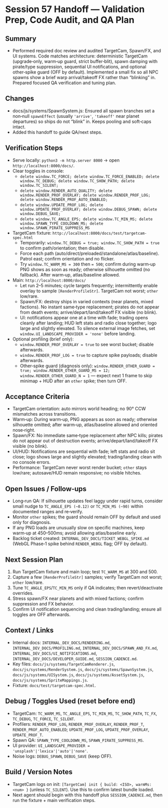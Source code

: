# Session 57 Handoff — Validation Prep, Code Audit, and QA Plan

## Summary
- Performed required doc review and audited TargetCam, Spawn/FX, and UI systems. Code matches architecture: deterministic TargetCam (upgrade‑only, warm‑up guard, strict buffer‑blit), spawn damping with pirate/type suppression, sequential UI notifications, and optional other‑spike guard (OFF by default). Implemented a small fix so all NPC spawns show a brief warp arrival/takeoff FX rather than “blinking” in. Prepared focused QA verification and tuning plan.

## Changes
- docs/js/systems/SpawnSystem.js: Ensured all spawn branches set a non‑null `spawnEffect` (usually `'arrive'`, `'takeoff'` near planet departures) so ships do not “blink” in. Keeps pooling and soft‑caps intact.
- Added this handoff to guide QA/next steps.

## Verification Steps
- Serve locally: `python3 -m http.server 8000` → open `http://localhost:8000/docs/`.
- Clear toggles in console:
  - `delete window.TC_FORCE; delete window.TC_FORCE_ENABLED; delete window.TC_DEBUG; delete window.TC_SHOW_PATH; delete window.TC_SILENT;`
  - `delete window.RENDER_AUTO_QUALITY; delete window.RENDER_PROF_OVERLAY; delete window.RENDER_PROF_LOG; delete window.RENDER_PROF_AUTO_ENABLED;`
  - `delete window.UPDATE_PROF_LOG; delete window.UPDATE_PROF_OVERLAY; delete window.DEBUG_SPAWN; delete window.DEBUG_SAVE;`
  - `delete window.TC_ANGLE_EPS; delete window.TC_MIN_MS; delete window.SPAWN_TYPE_COOLDOWN_MS; delete window.SPAWN_PIRATE_SUPPRESS_MS`
- TargetCam fixture: `http://localhost:8000/docs/test/targetcam-spec.html`
  - Temporarily: `window.TC_DEBUG = true; window.TC_SHOW_PATH = true` to confirm path/orientation; then disable.
  - Force each path (auto/direct/preloaded/standalone/atlas/baseline). Patrol east; confirm orientation and no flicker.
  - Try `window.TC_WARM_MS = 300` then `= 500`; confirm during warm‑up PNG shows as soon as ready; otherwise silhouette omitted (no fallback). After warm‑up, atlas/baseline allowed.
- Main: `http://localhost:8000/docs/`
  - Let run 2–5 minutes; cycle targets frequently; intermittently enable overlay to sample `[RenderProfileStr]`. TargetCam not worst; `other` low/rare.
  - Spawn/FX: destroy ships in varied contexts (near planets, mixed factions). No instant same‑type replacement; pirates do not appear from death events; arrive/depart/land/takeoff FX visible (no blink).
  - UI: notifications appear one at a time with fade; trading opens cleanly after landing; HUD left stats and radio close together; logo large and slightly elevated. To silence external image fetches, set `window.UI_LANDSCAPE_PROVIDER = 'none'` before landing.
- Optional profiling (brief only):
  - `window.RENDER_PROF_OVERLAY = true` to see worst bucket; disable afterwards.
  - `window.RENDER_PROF_LOG = true` to capture spike payloads; disable afterwards.
  - Other‑spike guard (diagnosis only): `window.RENDER_OTHER_GUARD = true; window.RENDER_OTHER_GUARD_MS = 12; window.RENDER_OTHER_GUARD_N = 1` — expect next 1 frame to skip minimap + HUD after an `other` spike; then turn OFF.

## Acceptance Criteria
- TargetCam orientation: auto mirrors world heading; no 90° CCW mismatches across transitions.
- Warm‑up: During warm‑up, PNG appears as soon as ready; otherwise silhouette omitted; after warm‑up, atlas/baseline allowed and oriented nose‑right.
- Spawn/FX: No immediate same‑type replacement after NPC kills; pirates do not appear out of destruction events; arrive/depart/land/takeoff FX visible (no blink).
- UI/HUD: Notifications are sequential with fade; left stats and radio sit close; logo shows large and slightly elevated; trading/landing clean with no console errors.
- Performance: TargetCam never worst render bucket; `other` stays low/rare; autosave/HUD remain responsive; no visible hitches.

## Open Issues / Follow‑ups
- Long‑run QA: If silhouette updates feel laggy under rapid turns, consider small nudge to `TC_ANGLE_EPS (~0.12)` or `TC_MIN_MS (~90)` within documented ranges and re‑verify.
- Monitor `other` spikes; the guard should remain OFF by default and used only for diagnosis.
- If any PNG loads are unusually slow on specific machines, keep warm‑up at 450–500ms; avoid allowing atlas/baseline early.
- Backlog ticket created: `INTERNAL_DEV_DOCS/TICKET_WEBGL_SPIKE.md` (WebGL Phase‑1 spike behind `RENDER_WEBGL` flag; OFF by default).

## Next Session Plan
1. Run TargetCam fixture and main loop; test `TC_WARM_MS` at 300 and 500.
2. Capture a few `[RenderProfileStr]` samples; verify TargetCam not worst; `other` low/rare.
3. Tune `TC_ANGLE_EPS`/`TC_MIN_MS` only if QA indicates; then revert/deactivate overrides.
4. Stress spawn/FX near planets and with mixed factions; confirm suppression and FX behavior.
5. Confirm UI notification sequencing and clean trading/landing; ensure all toggles are OFF afterwards.

## Context / Links
- Internal docs: `INTERNAL_DEV_DOCS/RENDERING.md`, `INTERNAL_DEV_DOCS/PROFILING.md`, `INTERNAL_DEV_DOCS/SPAWN_AND_FX.md`, `INTERNAL_DEV_DOCS/UI_NOTIFICATIONS.md`, `INTERNAL_DEV_DOCS/DEVELOPER_GUIDE.md`, `SESSION_CADENCE.md`.
- Key files: `docs/js/systems/TargetCamRenderer.js`, `docs/js/systems/RenderSystem.js`, `docs/js/systems/SpawnSystem.js`, `docs/js/systems/UISystem.js`, `docs/js/systems/AssetSystem.js`, `docs/js/systems/SpriteMappings.js`.
- Fixture: `docs/test/targetcam-spec.html`.

## Debug / Toggles Used (reset before end)
- TargetCam: `TC_WARM_MS`, `TC_ANGLE_EPS`, `TC_MIN_MS`, `TC_SHOW_PATH`, `TC_FX`, `TC_DEBUG`, `TC_FORCE`, `TC_SILENT`.
- Profilers: `RENDER_PROF_LOG`, `RENDER_PROF_OVERLAY`, `RENDER_PROF_T`, `RENDER_PROF_AUTO_ENABLED`; `UPDATE_PROF_LOG`, `UPDATE_PROF_OVERLAY`, `UPDATE_PROF_T`.
- Spawn QA: `SPAWN_TYPE_COOLDOWN_MS`, `SPAWN_PIRATE_SUPPRESS_MS`.
- UI provider: `UI_LANDSCAPE_PROVIDER = 'unsplash'|'lexica'|'auto'|'none'`.
- Noise logs: `DEBUG_SPAWN`, `DEBUG_SAVE` (keep OFF).

## Build / Version Notes
- TargetCam logs on init: `[TargetCam] init { build: <ISO>, warmMs: <num> }` (unless `TC_SILENT`). Use this to confirm latest bundle loaded.
- Next agent should begin with this handoff plus `SESSION_CADENCE.md`, then run the fixture + main verification steps.
